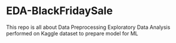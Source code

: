 # EDA-BlackFridaySale
This repo is all about Data Preprocessing Exploratory Data Analysis performed on Kaggle dataset to prepare model for ML 

